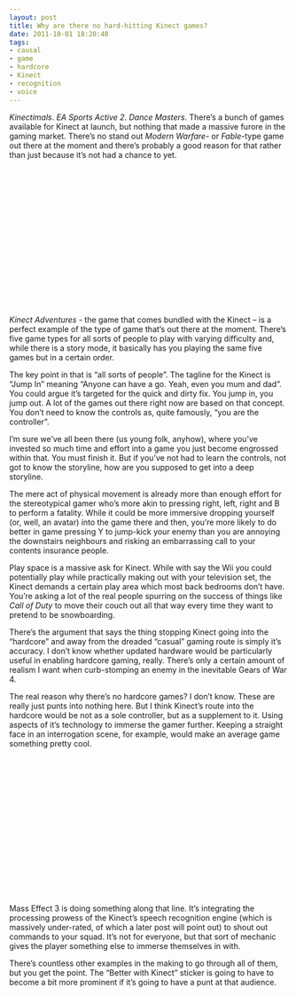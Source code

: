 ```yaml
---
layout: post
title: Why are there no hard-hitting Kinect games?
date: 2011-10-01 18:20:48
tags:
- causal
- game
- hardcore
- Kinect
- recognition
- voice
---
```

*Kinectimals*. *EA Sports Active 2*. *Dance Masters*. There’s a bunch of games available for Kinect at launch, but nothing that made a massive furore in the gaming market. There’s no stand out *Modern Warfare-* or *Fable*-type game out there at the moment and there’s probably a good reason for that rather than just because it’s not had a chance to yet.

<div style="padding-bottom: 0px; padding-left: 0px; width: 448px; padding-right: 0px; display: block; float: none; margin-left: auto; margin-right: auto; padding-top: 0px" id="scid:5737277B-5D6D-4f48-ABFC-DD9C333F4C5D:ae4c1859-3812-4920-8b92-1b07fb324994" class="wlWriterEditableSmartContent">
<div><object width="448" height="252"><param name="movie" value="http://www.youtube.com/v/f3mb57i-Odw?hl=en&amp;hd=1" /><embed src="http://www.youtube.com/v/f3mb57i-Odw?hl=en&amp;hd=1" type="application/x-shockwave-flash" width="448" height="252"></embed></object></div>
</div>

*Kinect Adventures* - the game that comes bundled with the Kinect – is a perfect example of the type of game that’s out there at the moment. There’s five game types for all sorts of people to play with varying difficulty and, while there is a story mode, it basically has you playing the same five games but in a certain order.

The key point in that is “all sorts of people”. The tagline for the Kinect is “Jump In” meaning “Anyone can have a go. Yeah, even you mum and dad”. You could argue it’s targeted for the quick and dirty fix. You jump in, you jump out. A lot of the games out there right now are based on that concept. You don’t need to know the controls as, quite famously, “you are the controller”. 

I’m sure we’ve all been there (us young folk, anyhow), where you’ve invested so much time and effort into a game you just become engrossed within that. You must finish it. But if you’ve not had to learn the controls, not got to know the storyline, how are you supposed to get into a deep storyline.

The mere act of physical movement is already more than enough effort for the stereotypical gamer who’s more akin to pressing right, left, right and B to perform a fatality. While it could be more immersive dropping yourself (or, well, an avatar) into the game there and then, you’re more likely to do better in game pressing Y to jump-kick your enemy than you are annoying the downstairs neighbours and risking an embarrassing call to your contents insurance people.

Play space is a massive ask for Kinect. While with say the Wii you could potentially play while practically making out with your television set, the Kinect demands a certain play area which most back bedrooms don’t have. You’re asking a lot of the real people spurring on the success of things like *Call of Duty* to move their couch out all that way every time they want to pretend to be snowboarding.

There’s the argument that says the thing stopping Kinect going into the “hardcore” and away from the dreaded “casual” gaming route is simply it’s accuracy. I don’t know whether updated hardware would be particularly useful in enabling hardcore gaming, really. There’s only a certain amount of realism I want when curb-stomping an enemy in the inevitable Gears of War 4. 

The real reason why there’s no hardcore games? I don’t know. These are really just punts into nothing here. But I think Kinect’s route into the hardcore would be not as a sole controller, but as a supplement to it. Using aspects of it’s technology to immerse the gamer further. Keeping a straight face in an interrogation scene, for example, would make an average game something pretty cool.

<div style="padding-bottom: 0px; padding-left: 0px; width: 448px; padding-right: 0px; display: block; float: none; margin-left: auto; margin-right: auto; padding-top: 0px" id="scid:5737277B-5D6D-4f48-ABFC-DD9C333F4C5D:5e9cf593-190b-4ee5-bcc0-54439dcfb2ee" class="wlWriterEditableSmartContent">
<div><object width="448" height="252"><param name="movie" value="http://www.youtube.com/v/gesJDORzfoI?hl=en&amp;hd=1" /><embed src="http://www.youtube.com/v/gesJDORzfoI?hl=en&amp;hd=1" type="application/x-shockwave-flash" width="448" height="252"></embed></object></div>
</div>

Mass Effect 3 is doing something along that line. It’s integrating the processing prowess of the Kinect’s speech recognition engine (which is massively under-rated, of which a later post will point out) to shout out commands to your squad. It’s not for everyone, but that sort of mechanic gives the player something else to immerse themselves in with. 

There’s countless other examples in the making to go through all of them, but you get the point. The “Better with Kinect” sticker is going to have to become a bit more prominent if it’s going to have a punt at that audience.
